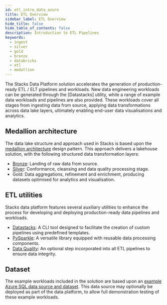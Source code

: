 ```yaml
---
id: etl_intro_data_azure
title: ETL Overview
sidebar_label: ETL Overview
hide_title: false
hide_table_of_contents: false
description: Introduction to ETL Pipelines
keywords:
  - ingest
  - silver
  - gold
  - bronze
  - databricks
  - etl
  - medallion
---
```


The Stacks Data Platform solution accelerates the generation of production-ready ETL / ELT pipelines and workloads. New data engineering workloads can be generated through the [Datastacks] utility, while a range of example data workloads and pipelines are also provided. These workloads cover all stages from
ingesting data from source, applying data transformations across data lake layers, ultimately enabling end-user data
visualisations and analytics.

## Medallion architecture

The data lake structure and approach used in Stacks is based upon the
[medallion architecture](https://www.databricks.com/glossary/medallion-architecture) design pattern. This approach
delivers a lakehouse solution, with the following structured data transformation layers:

* [Bronze](ingest_data_azure.md): Landing of raw data from source.
* [Silver](data_processing.md): Conformance, cleansing and data quality processing stage.
* Gold: Data aggregations, refinement and enrichment, producing datasets optimised for analytics and visualisation.

## ETL utilities

Stacks data platform features several auxiliary utilities to enhance the process for developing and deploying
production-ready data pipelines and workloads.

* [Datastacks](datastacks.md): A CLI tool designed to facilitate the creation of custom pipelines using predefined templates.
* [PySparkle](pysparkle/pysparkle_quickstart.md): A versatile library equipped with reusable data processing components.
* [Data Quality](data_quality_azure.md): An optional step incorporated into all ETL pipelines to ensure data integrity.

## Dataset

The example workloads included in the solution are based upon an
[example Azure SQL data source and dataset](../getting_started/example_data_source.md). This data source may optionally
be deployed as part of the data platform, to allow full demonstration testing of these example workloads.

